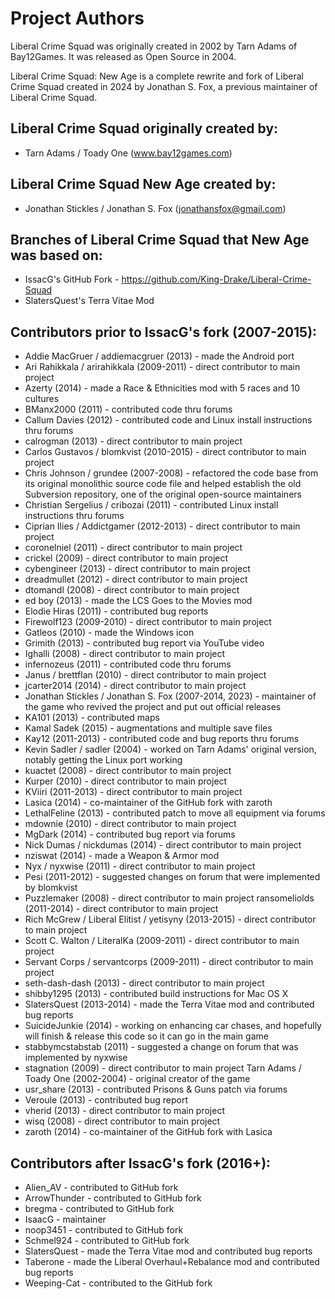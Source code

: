 Project Authors
===============

Liberal Crime Squad was originally created in 2002 by Tarn Adams of Bay12Games. It was released as Open Source in 2004.

Liberal Crime Squad: New Age is a complete rewrite and fork of Liberal Crime Squad created in 2024 by Jonathan S. Fox, a previous maintainer of Liberal Crime Squad.

## Liberal Crime Squad originally created by:

* Tarn Adams / Toady One (www.bay12games.com)

## Liberal Crime Squad New Age created by:

* Jonathan Stickles / Jonathan S. Fox (jonathansfox@gmail.com)

## Branches of Liberal Crime Squad that New Age was based on:

* IssacG's GitHub Fork - https://github.com/King-Drake/Liberal-Crime-Squad
* SlatersQuest's Terra Vitae Mod

## Contributors prior to IssacG's fork (2007-2015):

* Addie MacGruer / addiemacgruer (2013) - made the Android port
* Ari Rahikkala / arirahikkala (2009-2011) - direct contributor to main project
* Azerty (2014) - made a Race & Ethnicities mod with 5 races and 10 cultures
* BManx2000 (2011) - contributed code thru forums
* Callum Davies (2012) - contributed code and Linux install instructions thru forums
* calrogman (2013) - direct contributor to main project
* Carlos Gustavos / blomkvist (2010-2015) - direct contributor to main project
* Chris Johnson / grundee (2007-2008) - refactored the code base from its original monolithic source code file and helped establish the old Subversion repository, one of the original open-source maintainers
* Christian Sergelius / cribozai (2011) - contributed Linux install instructions thru forums
* Ciprian Ilies / Addictgamer (2012-2013) - direct contributor to main project
* coronelniel (2011) - direct contributor to main project
* crickel (2009) - direct contributor to main project
* cybengineer (2013) - direct contributor to main project
* dreadmullet (2012) - direct contributor to main project
* dtomandl (2008) - direct contributor to main project
* ed boy (2013) - made the LCS Goes to the Movies mod
* Elodie Hiras (2011) - contributed bug reports
* Firewolf123 (2009-2010) - direct contributor to main project
* Gatleos (2010) - made the Windows icon
* Grimith (2013) - contributed bug report via YouTube video
* Ighalli (2008) - direct contributor to main project
* infernozeus (2011) - contributed code thru forums
* Janus / brettflan (2010) - direct contributor to main project
* jcarter2014 (2014) - direct contributor to main project
* Jonathan Stickles / Jonathan S. Fox (2007-2014, 2023) - maintainer of the game who revived the project and put out official releases
* KA101 (2013) - contributed maps
* Kamal Sadek (2015) - augmentations and multiple save files
* Kay12 (2011-2013) - contributed code and bug reports thru forums
* Kevin Sadler / sadler (2004) - worked on Tarn Adams' original version, notably getting the Linux port working
* kuactet (2008) - direct contributor to main project
* Kurper (2010) - direct contributor to main project
* KViiri (2011-2013) - direct contributor to main project
* Lasica (2014) - co-maintainer of the GitHub fork with zaroth
* LethalFeline (2013) - contributed patch to move all equipment via forums
* mdownie (2010) - direct contributor to main project
* MgDark (2014) - contributed bug report via forums
* Nick Dumas / nickdumas (2014) - direct contributor to main project
* nziswat (2014) - made a Weapon & Armor mod
* Nyx / nyxwise (2011) - direct contributor to main project
* Pesi (2011-2012) - suggested changes on forum that were implemented by blomkvist
* Puzzlemaker (2008) - direct contributor to main project
ransomeliolds (2011-2014) - direct contributor to main project
* Rich McGrew / Liberal Elitist / yetisyny (2013-2015) - direct contributor to main project
* Scott C. Walton / LiteralKa (2009-2011) - direct contributor to main project
* Servant Corps / servantcorps (2009-2011) - direct contributor to main project
* seth-dash-dash (2013) - direct contributor to main project
* shibby1295 (2013) - contributed build instructions for Mac OS X
* SlatersQuest (2013-2014) - made the Terra Vitae mod and contributed bug reports
* SuicideJunkie (2014) - working on enhancing car chases, and hopefully will finish & release this code so it can go in the main game
* stabbymcstabstab (2011) - suggested a change on forum that was implemented by nyxwise
* stagnation (2009) - direct contributor to main project
Tarn Adams / Toady One (2002-2004) - original creator of the game
* usr_share (2013) - contributed Prisons & Guns patch via forums
* Veroule (2013) - contributed bug report
* vherid (2013) - direct contributor to main project
* wisq (2008) - direct contributor to main project
* zaroth (2014) - co-maintainer of the GitHub fork with Lasica

## Contributors after IssacG's fork (2016+):

* Alien_AV - contributed to GitHub fork
* ArrowThunder - contributed to GitHub fork
* bregma - contributed to GitHub fork
* IsaacG - maintainer
* noop3451 - contributed to GitHub fork
* Schmel924 - contributed to GitHub fork
* SlatersQuest - made the Terra Vitae mod and contributed bug reports
* Taberone - made the Liberal Overhaul+Rebalance mod and contributed bug reports
* Weeping-Cat - contributed to the GitHub fork